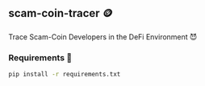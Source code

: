 ## scam-coin-tracer 🪙
Trace Scam-Coin Developers in the DeFi Environment 😈

### Requirements 📝
```bash
pip install -r requirements.txt
```